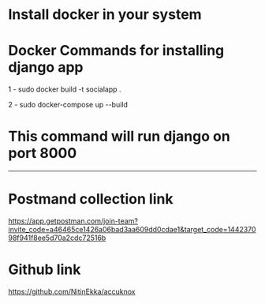 # Install docker in your system

# Docker Commands for installing django app

1 - sudo docker build -t socialapp .

2 - sudo docker-compose up --build

# This command will run django on port 8000

------------------------------------------------

# Postmand collection link

https://app.getpostman.com/join-team?invite_code=a46465ce1426a06bad3aa609dd0cdae1&target_code=144237098f941f8ee5d70a2cdc72516b

# Github link

https://github.com/NitinEkka/accuknox